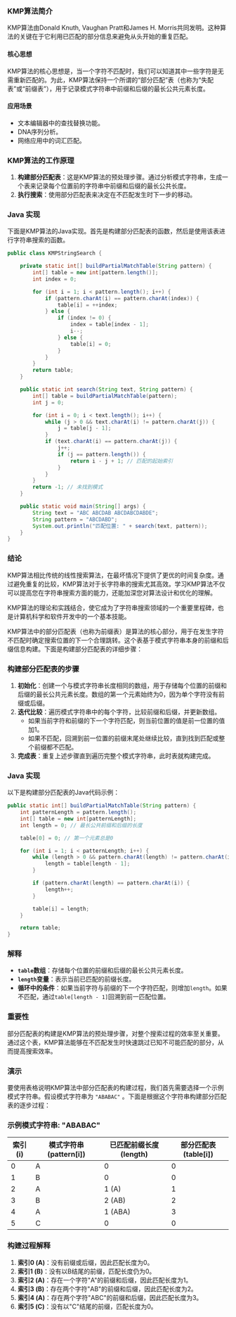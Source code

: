 ### KMP算法简介

KMP算法由Donald Knuth, Vaughan Pratt和James H. Morris共同发明。这种算法的关键在于它利用已匹配的部分信息来避免从头开始的重复匹配。

#### 核心思想

KMP算法的核心思想是，当一个字符不匹配时，我们可以知道其中一些字符是无需重新匹配的。为此，KMP算法保持一个所谓的“部分匹配”表（也称为“失配表”或“前缀表”），用于记录模式字符串中前缀和后缀的最长公共元素长度。

#### 应用场景

- 文本编辑器中的查找替换功能。
- DNA序列分析。
- 网络应用中的词汇匹配。

### KMP算法的工作原理

1. **构建部分匹配表**：这是KMP算法的预处理步骤。通过分析模式字符串，生成一个表来记录每个位置前的字符串中前缀和后缀的最长公共长度。
2. **执行搜索**：使用部分匹配表来决定在不匹配发生时下一步的移动。

### Java 实现

下面是KMP算法的Java实现。首先是构建部分匹配表的函数，然后是使用该表进行字符串搜索的函数。

```java
public class KMPStringSearch {

    private static int[] buildPartialMatchTable(String pattern) {
        int[] table = new int[pattern.length()];
        int index = 0;

        for (int i = 1; i < pattern.length(); i++) {
            if (pattern.charAt(i) == pattern.charAt(index)) {
                table[i] = ++index;
            } else {
                if (index != 0) {
                    index = table[index - 1];
                    i--;
                } else {
                    table[i] = 0;
                }
            }
        }
        return table;
    }

    public static int search(String text, String pattern) {
        int[] table = buildPartialMatchTable(pattern);
        int j = 0;

        for (int i = 0; i < text.length(); i++) {
            while (j > 0 && text.charAt(i) != pattern.charAt(j)) {
                j = table[j - 1];
            }
            if (text.charAt(i) == pattern.charAt(j)) {
                j++;
                if (j == pattern.length()) {
                    return i - j + 1; // 匹配的起始索引
                }
            }
        }
        return -1; // 未找到模式
    }

    public static void main(String[] args) {
        String text = "ABC ABCDAB ABCDABCDABDE";
        String pattern = "ABCDABD";
        System.out.println("匹配位置: " + search(text, pattern));
    }
}
```

### 结论

KMP算法相比传统的线性搜索算法，在最坏情况下提供了更优的时间复杂度。通过避免重复的比较，KMP算法对于长字符串的搜索尤其高效。学习KMP算法不仅可以提高您在字符串搜索方面的能力，还能加深您对算法设计和优化的理解。

KMP算法的理论和实践结合，使它成为了字符串搜索领域的一个重要里程碑，也是计算机科学和软件开发中的一个基本技能。

KMP算法中的部分匹配表（也称为前缀表）是算法的核心部分，用于在发生字符不匹配时确定搜索位置的下一个合理跳转。这个表基于模式字符串本身的前缀和后缀信息构建。下面是构建部分匹配表的详细步骤：

### 构建部分匹配表的步骤

1. **初始化**：创建一个与模式字符串长度相同的数组，用于存储每个位置的前缀和后缀的最长公共元素长度。数组的第一个元素始终为0，因为单个字符没有前缀或后缀。
2. **迭代比较**：遍历模式字符串中的每个字符，比较前缀和后缀，并更新数组。
    - 如果当前字符和前缀的下一个字符匹配，则当前位置的值是前一位置的值加1。
    - 如果不匹配，回溯到前一位置的前缀末尾处继续比较，直到找到匹配或整个前缀都不匹配。
3. **完成表**：重复上述步骤直到遍历完整个模式字符串，此时表就构建完成。

### Java 实现

以下是构建部分匹配表的Java代码示例：

```java
public static int[] buildPartialMatchTable(String pattern) {
    int patternLength = pattern.length();
    int[] table = new int[patternLength];
    int length = 0; // 最长公共前缀和后缀的长度

    table[0] = 0; // 第一个元素总是0

    for (int i = 1; i < patternLength; i++) {
        while (length > 0 && pattern.charAt(length) != pattern.charAt(i)) {
            length = table[length - 1];
        }

        if (pattern.charAt(length) == pattern.charAt(i)) {
            length++;
        }

        table[i] = length;
    }

    return table;
}
```

### 解释

- **`table`数组**：存储每个位置的前缀和后缀的最长公共元素长度。
- **`length`变量**：表示当前已匹配的前缀长度。
- **循环中的条件**：如果当前字符与前缀的下一个字符匹配，则增加`length`。如果不匹配，通过`table[length - 1]`回溯到前一匹配位置。

### 重要性

部分匹配表的构建是KMP算法的预处理步骤，对整个搜索过程的效率至关重要。通过这个表，KMP算法能够在不匹配发生时快速跳过已知不可能匹配的部分，从而提高搜索效率。

### 演示

要使用表格说明KMP算法中部分匹配表的构建过程，我们首先需要选择一个示例模式字符串。假设模式字符串为 `"ABABAC"`
。下面是根据这个字符串构建部分匹配表的逐步过程：

### 示例模式字符串: "ABABAC"

| 索引 (i) | 模式字符串 (pattern[i]) | 已匹配前缀长度 (length) | 部分匹配表 (table[i]) |
|--------|--------------------|------------------|------------------|
| 0      | A                  | 0                | 0                |
| 1      | B                  | 0                | 0                |
| 2      | A                  | 1 (A)            | 1                |
| 3      | B                  | 2 (AB)           | 2                |
| 4      | A                  | 1 (ABA)          | 3                |
| 5      | C                  | 0                | 0                |

### 构建过程解释

1. **索引0 (A)**：没有前缀或后缀，因此匹配长度为0。
2. **索引1 (B)**：没有以B结尾的前缀，匹配长度仍为0。
3. **索引2 (A)**：存在一个字符"A"的前缀和后缀，因此匹配长度为1。
4. **索引3 (B)**：存在两个字符"AB"的前缀和后缀，因此匹配长度为2。
5. **索引4 (A)**：存在两个字符"ABC"的前缀和后缀，因此匹配长度为3。
6. **索引5 (C)**：没有以"C"结尾的前缀，匹配长度为0。